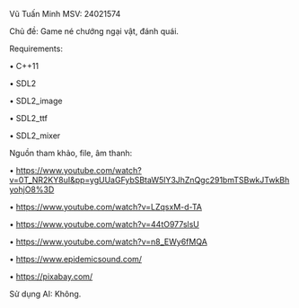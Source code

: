 Vũ Tuấn Minh MSV: 24021574

Chủ đề: Game né chướng ngại vật, đánh quái.

Requirements:

•	C++11

•	SDL2

•	SDL2_image

•	SDL2_ttf

•	SDL2_mixer

Nguồn tham khảo, file, âm thanh: 


• https://www.youtube.com/watch?v=0T_NR2KY8uI&pp=ygUUaGFybSBtaW5lY3JhZnQgc291bmTSBwkJTwkBhyohjO8%3D

• https://www.youtube.com/watch?v=LZqsxM-d-TA

• https://www.youtube.com/watch?v=44tO977slsU

• https://www.youtube.com/watch?v=n8_EWy6fMQA

• https://www.epidemicsound.com/

• https://pixabay.com/

Sử dụng AI: Không.

